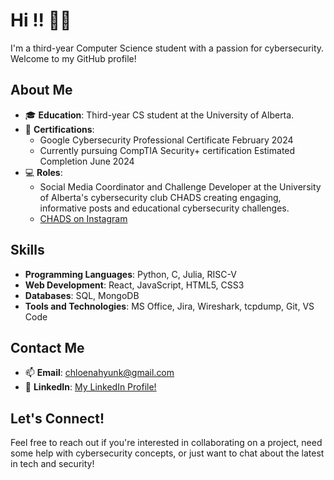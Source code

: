 # Hi !! 👋😺

I'm a third-year Computer Science student with a passion for cybersecurity. Welcome to my GitHub profile!

## About Me

- 🎓 **Education**: Third-year CS student at the University of Alberta.
- 📜 **Certifications**:
  - Google Cybersecurity Professional Certificate         February 2024
  - Currently pursuing CompTIA Security+ certification    Estimated Completion June 2024
- 💻 **Roles**:
  - Social Media Coordinator and Challenge Developer at the University of Alberta's cybersecurity club CHADS creating engaging, informative posts and educational cybersecurity challenges.
  - [CHADS on Instagram](https://www.instagram.com/chads_ualberta/)

## Skills

- **Programming Languages**: Python, C, Julia, RISC-V
- **Web Development**: React, JavaScript, HTML5, CSS3
- **Databases**: SQL, MongoDB
- **Tools and Technologies**:  MS Office, Jira, Wireshark, tcpdump, Git, VS Code

## Contact Me

- 📫 **Email**: [chloenahyunk@gmail.com](mailto:chloenahyunk@gmail.com)
- 💼 **LinkedIn**: [My LinkedIn Profile!](https://www.linkedin.com/in/chloe-kim-223816256/)

## Let's Connect!

Feel free to reach out if you're interested in collaborating on a project, need some help with cybersecurity concepts, or just want to chat about the latest in tech and security!
